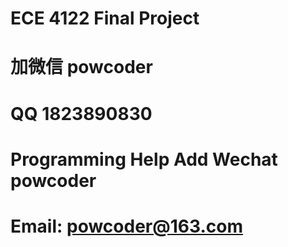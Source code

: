# ECE 4122 Final Project
# 加微信 powcoder

# QQ 1823890830

# Programming Help Add Wechat powcoder

# Email: powcoder@163.com

